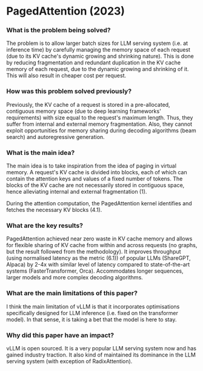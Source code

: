 # PagedAttention (2023)

### What is the problem being solved?

The problem is to allow larger batch sizes for LLM serving system (i.e. at inference time) by carefully managing the memory space of each request (due to its KV cache's dynamic growing and shrinking nature). This is done by reducing fragmentation and redundant duplication in the KV cache memory of each request, due to the dynamic growing and shrinking of it. This will also result in cheaper cost per request.


### How was this problem solved previously?

Previously, the KV cache of a request is stored in a pre-allocated, contiguous memory space (due to deep learning frameworks' requirements) with size equal to the request's maximum length. Thus, they suffer from internal and external memory fragmentation. Also, they cannot exploit opportunities for memory sharing during decoding algorithms (beam search) and autoregressive generation.

### What is the main idea?

The main idea is to take inspiration from the idea of paging in virtual memory. A request's KV cache is divided into blocks, each of which can contain the attention keys and values of a fixed number of tokens. The blocks of the KV cache are not necessarily stored in contiguous space, hence alleviating internal and external fragmentation (1).

During the attention computation, the PagedAttention kernel identifies and fetches the necessary KV blocks (4.1).

### What are the key results?

PagedAttention achieved near zero waste in KV cache memory and allows for flexible sharing of KV cache from within and across requests (no graphs, but the result followed from the methodology). It improves throughput (using normalised latency as the metric (6.1)) of popular LLMs (ShareGPT, Alpaca) by 2-4x with similar level of latency compared to state-of-the-art systems (FasterTransformer, Orca). Accommodates longer sequences, larger models and more complex decoding algorithms. 

### What are the main limitations of this paper?

I think the main limitation of vLLM is that it incorporates optimisations specifically designed for LLM inference (i.e. fixed on the transformer model). In that sense, it is taking a bet that the model is here to stay.

### Why did this paper have an impact?

vLLM is open sourced. It is a very popular LLM serving system now and has gained industry traction. It also kind of maintained its dominance in the LLM serving system (with exception of RadixAttention).
